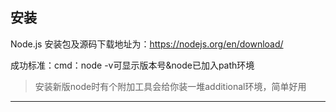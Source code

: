 ## 安装
Node.js 安装包及源码下载地址为：https://nodejs.org/en/download/

成功标准：cmd：node -v可显示版本号&node已加入path环境

> 安装新版node时有个附加工具会给你装一堆additional环境，简单好用

----
